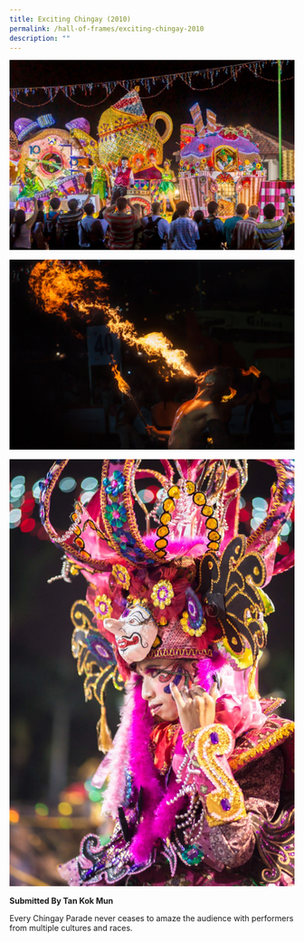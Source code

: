 ```yaml
---
title: Exciting Chingay (2010)
permalink: /hall-of-frames/exciting-chingay-2010
description: ""
---
```

![](/images/Hall%20of%20Frames/e966b652-3d59-4567-977b-3f84d19dfe2d.jpg)

![](/images/Hall%20of%20Frames/exciting-chingay(2010).jpg)

![](/images/Hall%20of%20Frames/9d31ae00-49d6-4097-9b10-e9f0f539bfd2.jpg)

**Submitted By Tan Kok Mun**

Every Chingay Parade never ceases to amaze the audience with performers from multiple cultures and races.